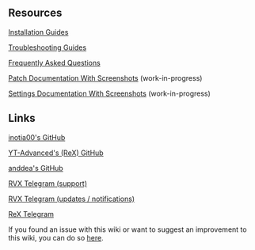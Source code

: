 ## **Resources**

[Installation Guides](https://www.reddit.com/r/revancedextended/wiki/guide/)

[Troubleshooting Guides](https://www.reddit.com/r/revancedextended/wiki/troubleshooting)

[Frequently Asked Questions](https://www.reddit.com/r/revancedextended/wiki/faq)

[Patch Documentation With Screenshots](https://github.com/ReVanced-Extended-Community/Patches-Documentation#patches-documentation) (work-in-progress)

[Settings Documentation With Screenshots](https://kazimmt.github.io/#revanced-extended-features) (work-in-progress)



## **Links**

[inotia00's GitHub](https://github.com/inotia00)

[YT-Advanced's (ReX) GitHub](https://github.com/YT-Advanced)

[anddea's GitHub](https://github.com/anddea)

[RVX Telegram (support)](https://t.me/revanced_extended_chat/)

[RVX Telegram (updates / notifications)](https://t.me/revanced_extended_repo)

[ReX Telegram](https://t.me/ReXgroups)



If you found an issue with this wiki or want to suggest an improvement to this wiki, you can do so [here](https://github.com/ReVanced-Extended-Community/Community-Guides).